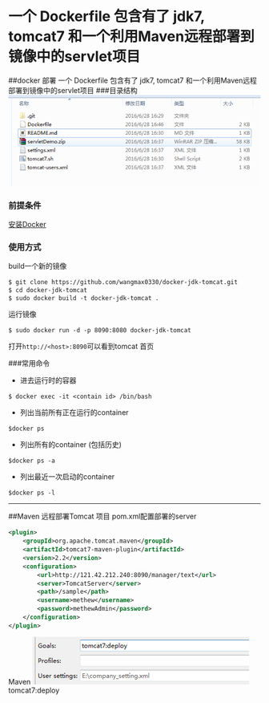 # 一个 Dockerfile 包含有了 jdk7, tomcat7 和一个利用Maven远程部署到镜像中的servlet项目
##docker 部署
一个 Dockerfile 包含有了 jdk7, tomcat7 和一个利用Maven远程部署到镜像中的servlet项目
###目录结构
![Alt text](image/1467103643239.png)

### 前提条件

 [安装Docker](https://docs.docker.com/engine/getstarted/)

### 使用方式

build一个新的镜像
```
$ git clone https://github.com/wangmax0330/docker-jdk-tomcat.git
$ cd docker-jdk-tomcat
$ sudo docker build -t docker-jdk-tomcat .
```

运行镜像
```
$ sudo docker run -d -p 8090:8080 docker-jdk-tomcat
```
打开`http://<host>:8090`可以看到tomcat 首页

###常用命令

* 进去运行时的容器
```
$ docker exec -it <contain id> /bin/bash
```
* 列出当前所有正在运行的container  
```
$docker ps  
```
* 列出所有的container  (包括历史)
```
$docker ps -a  
```
* 列出最近一次启动的container  
```
$docker ps -l  
```
--------------------------
##Maven 远程部署Tomcat 项目
pom.xml配置部署的server
```xml
<plugin>
	<groupId>org.apache.tomcat.maven</groupId>
	<artifactId>tomcat7-maven-plugin</artifactId>
	<version>2.2</version>
	<configuration>
		<url>http://121.42.212.240:8090/manager/text</url>
		<server>TomcatServer</server>
		<path>/sample</path>
		<username>methew</username>
		<password>methewAdmin</password>
	</configuration>
</plugin>
```
Maven 
![Alt text](image/1467103708081.png)
tomcat7:deploy